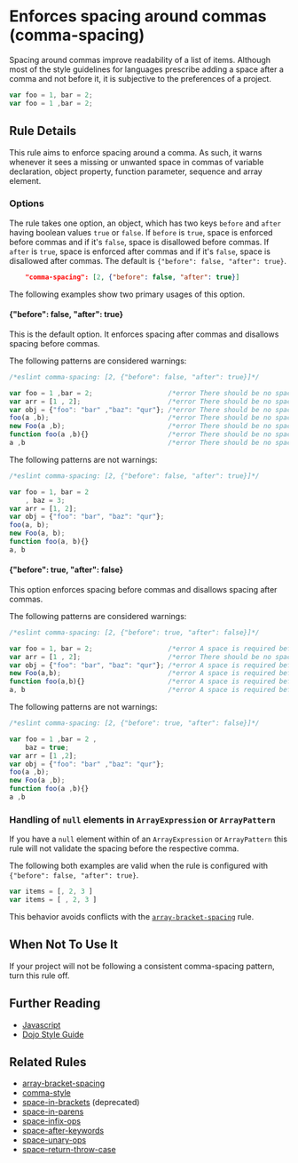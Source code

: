 # Enforces spacing around commas (comma-spacing)

Spacing around commas improve readability of a list of items. Although most of the style guidelines for languages prescribe adding a space after a comma and not before it, it is subjective to the preferences of a project.

```js
var foo = 1, bar = 2;
var foo = 1 ,bar = 2;
```

## Rule Details

This rule aims to enforce spacing around a comma. As such, it warns whenever it sees a missing or unwanted space in commas of variable declaration, object property, function parameter, sequence and array element.


### Options

The rule takes one option, an object, which has two keys `before` and `after` having boolean values `true` or `false`. If `before` is `true`, space is enforced before commas and if it's `false`, space is disallowed before commas. If `after` is `true`, space is enforced after commas and if it's `false`, space is disallowed after commas. The default is `{"before": false, "after": true}`.

```json
    "comma-spacing": [2, {"before": false, "after": true}]
```

The following examples show two primary usages of this option.

#### {"before": false, "after": true}

This is the default option. It enforces spacing after commas and disallows spacing before commas.

The following patterns are considered warnings:

```js
/*eslint comma-spacing: [2, {"before": false, "after": true}]*/

var foo = 1 ,bar = 2;                   /*error There should be no space before ','.*/ /*error A space is required after ','.*/
var arr = [1 , 2];                      /*error There should be no space before ','.*/
var obj = {"foo": "bar" ,"baz": "qur"}; /*error There should be no space before ','.*/ /*error A space is required after ','.*/
foo(a ,b);                              /*error There should be no space before ','.*/ /*error A space is required after ','.*/
new Foo(a ,b);                          /*error There should be no space before ','.*/ /*error A space is required after ','.*/
function foo(a ,b){}                    /*error There should be no space before ','.*/ /*error A space is required after ','.*/
a ,b                                    /*error There should be no space before ','.*/ /*error A space is required after ','.*/
```

The following patterns are not warnings:

```js
/*eslint comma-spacing: [2, {"before": false, "after": true}]*/

var foo = 1, bar = 2
    , baz = 3;
var arr = [1, 2];
var obj = {"foo": "bar", "baz": "qur"};
foo(a, b);
new Foo(a, b);
function foo(a, b){}
a, b
```

#### {"before": true, "after": false}

This option enforces spacing before commas and disallows spacing after commas.

The following patterns are considered warnings:

```js
/*eslint comma-spacing: [2, {"before": true, "after": false}]*/

var foo = 1, bar = 2;                   /*error A space is required before ','.*/ /*error There should be no space after ','.*/
var arr = [1 , 2];                      /*error There should be no space after ','.*/
var obj = {"foo": "bar", "baz": "qur"}; /*error A space is required before ','.*/ /*error There should be no space after ','.*/
new Foo(a,b);                           /*error A space is required before ','.*/
function foo(a,b){}                     /*error A space is required before ','.*/
a, b                                    /*error A space is required before ','.*/ /*error There should be no space after ','.*/
```

The following patterns are not warnings:

```js
/*eslint comma-spacing: [2, {"before": true, "after": false}]*/

var foo = 1 ,bar = 2 ,
    baz = true;
var arr = [1 ,2];
var obj = {"foo": "bar" ,"baz": "qur"};
foo(a ,b);
new Foo(a ,b);
function foo(a ,b){}
a ,b
```

### Handling of `null` elements in `ArrayExpression` or `ArrayPattern`

If you have a `null` element within of an `ArrayExpression` or `ArrayPattern` this rule will not validate the spacing before the respective comma.

The following both examples are valid when the rule is configured with `{"before": false, "after": true}`.

```js
var items = [, 2, 3 ]
var items = [ , 2, 3 ]
```

This behavior avoids conflicts with the [`array-bracket-spacing`](array-bracket-spacing.md) rule.

## When Not To Use It

If your project will not be following a consistent comma-spacing pattern, turn this rule off.


## Further Reading

* [Javascript](http://javascript.crockford.com/code.html)
* [Dojo Style Guide](https://dojotoolkit.org/reference-guide/1.9/developer/styleguide.html)


## Related Rules

* [array-bracket-spacing](array-bracket-spacing.md)
* [comma-style](comma-style.md)
* [space-in-brackets](space-in-brackets.md) (deprecated)
* [space-in-parens](space-in-parens.md)
* [space-infix-ops](space-infix-ops.md)
* [space-after-keywords](space-after-keywords)
* [space-unary-ops](space-unary-ops)
* [space-return-throw-case](space-return-throw-case)
